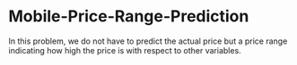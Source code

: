 # Mobile-Price-Range-Prediction
 In this problem, we do not have to predict the actual price but a price range indicating how high the price is with respect to other variables.
